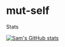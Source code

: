 # mut-self
Stats

[![Sam's GitHub stats](https://github-readme-stats.vercel.app/api?username=samuelvanderwaal)](https://github.com/samuelvanderwaal/mut-self)
